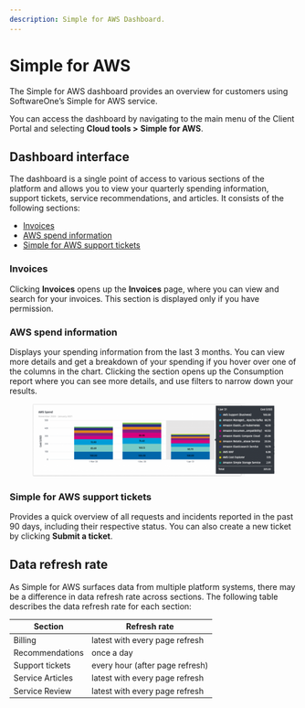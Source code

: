 ```yaml
---
description: Simple for AWS Dashboard.
---
```


# Simple for AWS

The Simple for AWS dashboard provides an overview for customers using SoftwareOne’s Simple for AWS service.&#x20;

You can access the dashboard by navigating to the main menu of the Client Portal and selecting  **Cloud tools >** **Simple for AWS**.

## Dashboard interface

The dashboard is a single point of access to various sections of the platform and allows you to view your quarterly spending information, support tickets, service recommendations, and articles. It consists of the following sections:

* [Invoices](simple-for-aws.md#aws-spend-information)
* [AWS spend information](simple-for-aws.md#aws-spend-information-1)
* [Simple for AWS support tickets](simple-for-aws.md#simple-for-aws-support-tickets)

### Invoices <a href="#aws-spend-information" id="aws-spend-information"></a>

Clicking **Invoices** opens up the **Invoices** page, where you can view and search for your invoices. This section is displayed only if you have permission.&#x20;

### AWS spend information <a href="#aws-spend-information" id="aws-spend-information"></a>

Displays your spending information from the last 3 months. You can view more details and get a breakdown of your spending if you hover over one of the columns in the chart. Clicking the section opens up the Consumption report where you can see more details, and use filters to narrow down your results.

<figure><img src="../../.gitbook/assets/image (426).png" alt=""><figcaption></figcaption></figure>

### Simple for AWS support tickets

Provides a quick overview of all requests and incidents reported in the past 90 days, including their respective status. You can also create a new ticket by clicking **Submit a ticket**.

## Data refresh rate <a href="#data-refresh-rate" id="data-refresh-rate"></a>

As Simple for AWS surfaces data from multiple platform systems, there may be a difference in data refresh rate across sections. The following table describes the data refresh rate for each section:

| Section          | Refresh rate                    |
| ---------------- | ------------------------------- |
| Billing          | latest with every page refresh  |
| Recommendations  | once a day                      |
| Support tickets  | every hour (after page refresh) |
| Service Articles | latest with every page refresh  |
| Service Review   | latest with every page refresh  |
